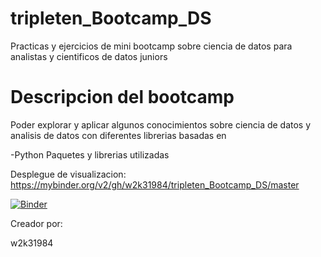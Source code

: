 # tripleten_Bootcamp_DS
Practicas y ejercicios de mini bootcamp sobre ciencia de datos para analistas y cientificos de datos juniors

# Descripcion del bootcamp
Poder explorar y aplicar algunos conocimientos sobre ciencia de datos y analisis de datos con diferentes librerias basadas en 

-Python
 Paquetes y librerias utilizadas
  

Desplegue de visualizacion:
https://mybinder.org/v2/gh/w2k31984/tripleten_Bootcamp_DS/master

[![Binder](https://mybinder.org/badge_logo.svg)]([https://mybinder.org/v2/gh/w2k31984/tripleten_Bootcamp_DS/master](https://hub.binder.curvenote.dev/user/w2k31984-tripleten_bootcamp_ds-u2l9lwgz/lab/tree/03_business_decisions.ipynb))

Creador por:

w2k31984
